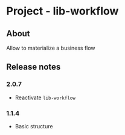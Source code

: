 # Project - lib-workflow

## About

Allow to materialize a business flow

## Release notes

### 2.0.7

* Reactivate `lib-workflow`

### 1.1.4

* Basic structure
